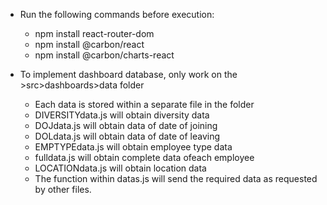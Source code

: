 - Run the following commands before execution:
    - npm install react-router-dom
    - npm install @carbon/react
    - npm install @carbon/charts-react




- To implement dashboard database, only work on the >src>dashboards>data folder
    - Each data is stored within a separate file in the folder
    - DIVERSITYdata.js will obtain diversity data
    - DOJdata.js will obtain data of date of joining
    - DOLdata.js will obtain data of date of leaving
    - EMPTYPEdata.js will obtain employee type data
    - fulldata.js will obtain complete data ofeach employee
    - LOCATIONdata.js will obtain location data
    - The function within datas.js will send the required data as requested by other files.
